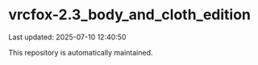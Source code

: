 # vrcfox-2.3_body_and_cloth_edition

Last updated: 2025-07-10 12:40:50

This repository is automatically maintained.
